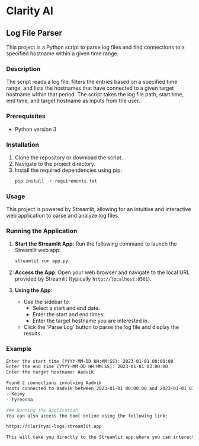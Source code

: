 # Clarity AI

## Log File Parser

This project is a Python script to parse log files and find connections to a specified hostname within a given time range.

### Description

The script reads a log file, filters the entries based on a specified time range, and lists the hostnames that have connected to a given target hostname within that period. The script takes the log file path, start time, end time, and target hostname as inputs from the user. 

### Prerequisites

- Python version 3

### Installation

1. Clone the repository or download the script.
2. Navigate to the project directory.
3. Install the required dependencies using pip:
    ```sh
    pip install -r requirements.txt
    ```

### Usage

This project is powered by Streamlit, allowing for an intuitive and interactive web application to parse and analyze log files.

### Running the Application

1. **Start the Streamlit App**: Run the following command to launch the Streamlit web app:
    ```sh
    streamlit run app.py
    ```

2. **Access the App**: Open your web browser and navigate to the local URL provided by Streamlit (typically `http://localhost:8501`).

3. **Using the App**:
    - Use the sidebar to:
        - Select a start and end date.
        - Enter the start and end times.
        - Enter the target hostname you are interested in.
    - Click the 'Parse Log' button to parse the log file and display the results.

### Example

```sh
Enter the start time (YYYY-MM-DD HH:MM:SS): 2023-01-01 00:00:00
Enter the end time (YYYY-MM-DD HH:MM:SS): 2023-01-01 03:00:00
Enter the target hostname: Aadvik

Found 2 connections involving Aadvik
Hosts connected to Aadvik between 2023-01-01 00:00:00 and 2023-01-01 03:00:00:
- Keimy
- Tyreonna

### Running the Application
You can also access the tool online using the following link:

https://clarityai-logs.streamlit.app

This will take you directly to the Streamlit app where you can interact with the log parser without needing to run it locally.